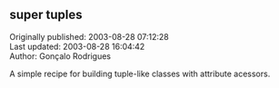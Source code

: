 ## super tuples  
Originally published: 2003-08-28 07:12:28  
Last updated: 2003-08-28 16:04:42  
Author: Gonçalo Rodrigues  
  
A simple recipe for building tuple-like classes with attribute acessors.